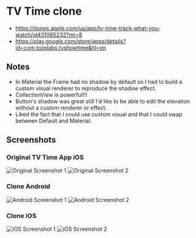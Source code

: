 # TV Time clone

- https://itunes.apple.com/us/app/tv-time-track-what-you-watch/id431065232?mt=8
- https://play.google.com/store/apps/details?id=com.tozelabs.tvshowtime&hl=en

## Notes
- In Material the Frame had no shadow by default so I had to build a custom visual renderer to reproduce the shadow effect.
- CollectionView is powerful!!!
- Button's shadow was great still I'd like to be able to edit the elevation without a custom renderer or effect.
- Liked the fact that I could use custom visual and that I could swap between Default and Material.

## Screenshots

### Original TV Time App iOS
![Original Screenshot 1](https://raw.githubusercontent.com/xerx/VisualChallenge/master/TV%20Time%20Screenshot%201.jpg)
![Original Screenshot 2](https://raw.githubusercontent.com/xerx/VisualChallenge/master/TV%20Time%20Screenshot%202.jpg)

### Clone Android
![Android Screenshot 1](https://raw.githubusercontent.com/xerx/VisualChallenge/master/Clone%20Android%20Screenshot%201.png)
![Android Screenshot 2](https://raw.githubusercontent.com/xerx/VisualChallenge/master/Clone%20Android%20Screenshot%202.png)

### Clone iOS
![iOS Screenshot 1](https://raw.githubusercontent.com/xerx/VisualChallenge/master/Clone%20iOS%20Screenshot%201.png)
![iOS Screenshot 2](https://raw.githubusercontent.com/xerx/VisualChallenge/master/Clone%20iOS%20Screenshot%202.png)
